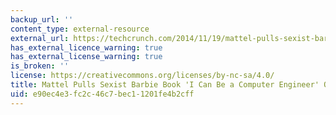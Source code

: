 ```yaml
---
backup_url: ''
content_type: external-resource
external_url: https://techcrunch.com/2014/11/19/mattel-pulls-sexist-barbie-book-i-can-be-a-computer-engineer-off-amazon/
has_external_licence_warning: true
has_external_license_warning: true
is_broken: ''
license: https://creativecommons.org/licenses/by-nc-sa/4.0/
title: Mattel Pulls Sexist Barbie Book 'I Can Be a Computer Engineer' Off Amazon
uid: e90ec4e3-fc2c-46c7-bec1-1201fe4b2cff
---
```

